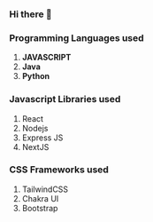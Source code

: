 ### Hi there 👋
### Programming Languages used
1. **JAVASCRIPT**
2. **Java**
3. **Python**


### Javascript Libraries used
1. React
1. Nodejs
1. Express JS
1. NextJS 

### CSS Frameworks used
1. TailwindCSS
2. Chakra UI
3. Bootstrap

<!--
**pro-grammer206/pro-grammer206** is a ✨ _special_ ✨ repository because its `README.md` (this file) appears on your GitHub profile.

Here are some ideas to get you started:

- 🔭 I’m currently working on ...
- 🌱 I’m currently learning ...
- 👯 I’m looking to collaborate on ...
- 🤔 I’m looking for help with ...
- 💬 Ask me about ...
- 📫 How to reach me: ...
- 😄 Pronouns: ...
- ⚡ Fun fact: ...
-->
